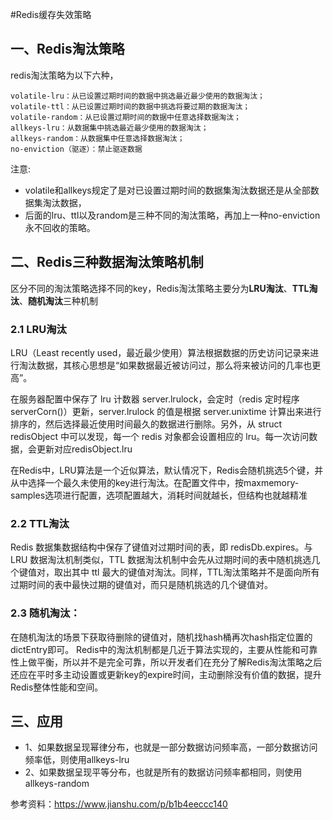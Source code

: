 #Redis缓存失效策略

## 一、Redis淘汰策略
redis淘汰策略为以下六种，
```text
volatile-lru：从已设置过期时间的数据中挑选最近最少使用的数据淘汰；
volatile-ttl：从已设置过期时间的数据中挑选将要过期的数据淘汰；
volatile-random：从已设置过期时间的数据中任意选择数据淘汰；
allkeys-lru：从数据集中挑选最近最少使用的数据淘汰；
allkeys-random：从数据集中任意选择数据淘汰；
no-enviction（驱逐）：禁止驱逐数据
```

注意:
- volatile和allkeys规定了是对已设置过期时间的数据集淘汰数据还是从全部数据集淘汰数据，
- 后面的lru、ttl以及random是三种不同的淘汰策略，再加上一种no-enviction永不回收的策略。

## 二、Redis三种数据淘汰策略机制
区分不同的淘汰策略选择不同的key，Redis淘汰策略主要分为**LRU淘汰**、**TTL淘汰**、**随机淘汰**三种机制

### 2.1 LRU淘汰
LRU（Least recently used，最近最少使用）算法根据数据的历史访问记录来进行淘汰数据，其核心思想是“如果数据最近被访问过，那么将来被访问的几率也更高”。

在服务器配置中保存了 lru 计数器 server.lrulock，会定时（redis 定时程序 serverCorn()）更新，server.lrulock 的值是根据 server.unixtime 计算出来进行排序的，然后选择最近使用时间最久的数据进行删除。另外，从 struct redisObject 中可以发现，每一个 redis 对象都会设置相应的 lru。每一次访问数据，会更新对应redisObject.lru

在Redis中，LRU算法是一个近似算法，默认情况下，Redis会随机挑选5个键，并从中选择一个最久未使用的key进行淘汰。在配置文件中，按maxmemory-samples选项进行配置，选项配置越大，消耗时间就越长，但结构也就越精准

### 2.2 TTL淘汰
Redis 数据集数据结构中保存了键值对过期时间的表，即 redisDb.expires。与 LRU 数据淘汰机制类似，TTL 数据淘汰机制中会先从过期时间的表中随机挑选几个键值对，取出其中 ttl 最大的键值对淘汰。同样，TTL淘汰策略并不是面向所有过期时间的表中最快过期的键值对，而只是随机挑选的几个键值对。

### 2.3 随机淘汰：
在随机淘汰的场景下获取待删除的键值对，随机找hash桶再次hash指定位置的dictEntry即可。
Redis中的淘汰机制都是几近于算法实现的，主要从性能和可靠性上做平衡，所以并不是完全可靠，所以开发者们在充分了解Redis淘汰策略之后还应在平时多主动设置或更新key的expire时间，主动删除没有价值的数据，提升Redis整体性能和空间。

## 三、应用
- 1、如果数据呈现幂律分布，也就是一部分数据访问频率高，一部分数据访问频率低，则使用allkeys-lru
- 2、如果数据呈现平等分布，也就是所有的数据访问频率都相同，则使用allkeys-random


参考资料：https://www.jianshu.com/p/b1b4eeccc140